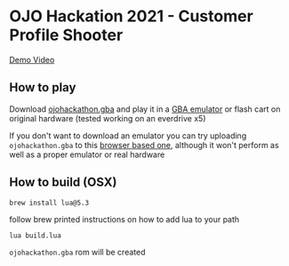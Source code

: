 # OJO Hackation 2021 - Customer Profile Shooter

[Demo Video](https://vimeo.com/637255705)

## How to play

Download [ojohackathon.gba](https://github.com/tmcleroy/ojohackation2021/blob/main/ojohackathon.gba) and play it in a [GBA emulator](https://mgba.io/) or flash cart on original hardware (tested working on an everdrive x5)

If you don't want to download an emulator you can try uploading `ojohackathon.gba` to this [browser based one](https://gba.ninja/), although it won't perform as well as a proper emulator or real hardware

## How to build (OSX)
`brew install lua@5.3`

follow brew printed instructions on how to add lua to your path

`lua build.lua`

`ojohackathon.gba` rom will be created
